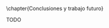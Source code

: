\chapter{Conclusiones y trabajo futuro}

<!--
  En esta sección se debe poner de manifiesto claramente si se han alcanzado
  todos los objetivos planteados y si se han desarrollado éstos
  satisfactoriamente, proponiendo ideas, soluciones o incluso nuevos objetivos
  surgidos a raíz de los anteriores.

  El alumno tiene aquí la posibilidad de reflexionar sobre los problemas que ha
  encontrado y cómo los ha solucionado, los errores cometidos, y lo que el TFG
  ha supuesto en cuanto a aprendizaje y experiencia, tanto profesional como
  personalmente. En este punto hay que indicar también qué nuevos conocimientos
  y tecnologías han sido necesarios aprender para poder realizarlo y el dominio
  alcanzado con ello.

  Por último, se debe incluir una descripción acerca de las limitaciones del
  trabajo y las posibles líneas de desarrollo que se abren para mejorarlo en
  cuanto a eficiencia o funcionalidad.
-->

TODO
